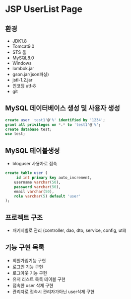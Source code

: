 # JSP UserList Page

## 환경
- JDK1.8
- Tomcat9.0
- STS 툴
- MySQL8.0
- Windows
- lombok.jar
- gson.jar(json파싱)
- jstl-1.2.jar
- 인코딩 utf-8
- git

## MySQL 데이터베이스 생성 및 사용자 생성

```sql
create user 'test1'@'%' identified by '1234';
grant all privileges on *.* to 'test1'@'%';
create database test;
use test;
```

## MySQL 테이블생성
- bloguser 사용자로 접속

``` sql
create table user (
	 id int primary key auto_increment,
    username varchar(50),
    password varchar(50),
    email varchar(50),
    role varchar(5) default 'user' 
);


```

## 프로젝트 구조 
- 패키지별로 관리 (controller, dao, dto, service, config, util)


## 기능 구현 목록
- 회원가입기능 구현
- 로그인 기능 구현
- 로그아웃 기능 구현
- 유저 리스트 목록 테이블 구현
- 접속한 user 삭제 구현
- 관리자로 접속시 관리자가아닌 user삭제 구현


